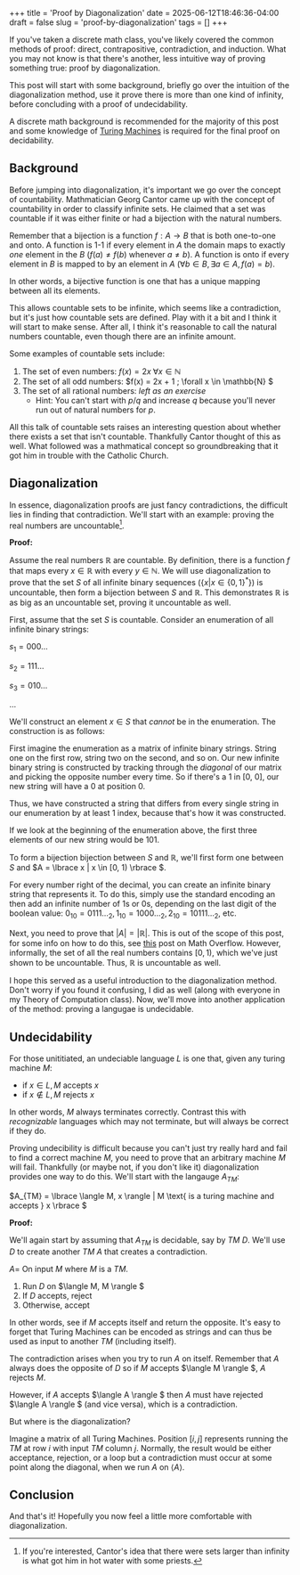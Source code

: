 +++
title = 'Proof by Diagonalization'
date = 2025-06-12T18:46:36-04:00
draft = false
slug = 'proof-by-diagonalization'
tags = []
+++

If you've taken a discrete math class, you've likely covered the common methods of proof: direct, contrapositive, contradiction, and induction. What you may not know is that there's another, less intuitive way of proving something true: proof by diagonalization. 

This post will start with some background, briefly go over the intuition of the diagonalization method, use it prove there is more than one kind of infinity, before concluding with a proof of undecidability.

A discrete math background is recommended for the majority of this post and some knowledge of [Turing Machines](https://en.wikipedia.org/wiki/Turing_machine) is required for the final proof on decidability.

## Background

Before jumping into diagonalization, it's important we go over the concept of countability. Mathmatician Georg Cantor came up with the concept of countability in order to classify infinite sets. He claimed that a set was countable if it was either finite or had a bijection with the natural numbers.

Remember that a bijection is a function $f: A \rightarrow B$ that is both one-to-one and onto. A function is 1-1 if every element in $A$ the domain maps to exactly *one* element in the $B$ ($f(a) \neq f(b) \text{ whenever } a \neq b$). A function is onto if every element in $B$ is mapped to by an element in $A$ ($\forall b \in B, \exists a \in A, f(a) = b$). 

In other words, a bijective function is one that has a unique mapping between all its elements. 

This allows countable sets to be infinite, which seems like a contradiction, but it's just how countable sets are defined. Play with it a bit and I think it will start to make sense. After all, I think it's reasonable to call the natural numbers countable, even though there are an infinite amount.

Some examples of countable sets include: 

1) The set of even numbers: $f(x) = 2x \; \forall x \in \mathbb{N}$
2) The set of all odd numbers: $f(x) = 2x + 1 \; \forall x \in \mathbb{N} $
3) The set of all rational numbers: *left as an exercise*
    - Hint: You can't start with $p/q$ and increase $q$ because you'll never run out of natural numbers for $p$.

All this talk of countable sets raises an interesting question about whether there exists a set that isn't countable. Thankfully Cantor thought of this as well. What followed was a mathmatical concept so groundbreaking that it got him in trouble with the Catholic Church.

## Diagonalization

In essence, diagonalization proofs are just fancy contradictions, the difficult lies in finding that contradiction. We'll start with an example: proving the real numbers are uncountable[^1].

**Proof:** 

Assume the real numbers $\mathbb{R}$ are countable. By definition, there is a function $f$ that maps every $x \in \mathbb{R}$ with every $y \in \mathbb{N}$. We will use diagonalization to prove that the set $S$ of all infinite binary sequences ($\lbrace x | x \in \lbrace 0, 1 \rbrace ^* \rbrace$) is uncountable, then form a bijection between $S$ and $\mathbb{R}$. This demonstrates $\mathbb{R}$ is as big as an uncountable set, proving it uncountable as well.

First, assume that the set $S$ is countable. Consider an enumeration of all infinite binary strings:

$s_1 = 000 \dots$

$s_2 = 111 \dots$

$s_3 = 010 \dots$

$\dots$


We'll construct an element $x \in S$ that *cannot* be in the enumeration. The construction is as follows:

First imagine the enumeration as a matrix of infinite binary strings. String one on the first row, string two on the second, and so on. Our new infinite binary string is constructed by tracking through the *diagonal* of our matrix and picking the opposite number every time. So if there's a $1$ in [0, 0], our new string will have a $0$ at position 0. 

Thus, we have constructed a string that differs from every single string in our enumeration by at least 1 index, because that's how it was constructed.

If we look at the beginning of the enumeration above, the first three elements of our new string would be $101$.

To form a bijection bijection between $S \text{ and } \mathbb{R}$, we'll first form one between $S$ and $A = \lbrace x | x \in [0, 1) \rbrace $.

For every number right of the decimal, you can create an infinite binary string that represents it. To do this, simply use the standard encoding an then add an infinite number of 1s or 0s, depending on the last digit of the boolean value: $0_{10} = 0111 \dots_2, 1_{10} = 1000\dots_{2}, 2_{10} = 10111\dots_2,$ etc.

Next, you need to prove that $|A| = |\mathbb{R}|$. This is out of the scope of this post, for some info on how to do this, see [this](https://math.stackexchange.com/questions/1896320/cardinality-of-0-1-and-mathbbr) post on Math Overflow. However, informally, the set of all the real numbers contains $[0, 1)$, which we've just shown to be uncountable. Thus, $\mathbb{R}$ is uncountable as well.

I hope this served as a useful introduction to the diagonalization method. Don't worry if you found it confusing, I did as well (along with everyone in my Theory of Computation class). Now, we'll move into another application of the method: proving a langugae is undecidable.

## Undecidability

For those unititiated, an undeciable language $L$ is one that, given any turing machine $M$:
- if $x \in L, M \text{ accepts } x$
- if $x \not \in L, M \text{ rejects } x$ 

In other words, $M$ always terminates correctly. Contrast this with *recognizable* languages which may not terminate, but will always be correct if they do.

Proving undecibility is difficult because you can't just try really hard and fail to find a correct machine $M$, you need to prove that an arbitrary machine $M$ will fail. Thankfully (or maybe not, if you don't like it) diagonalization provides one way to do this. We'll start with the langauge $A_{TM}$:

$A_{TM} = \lbrace \langle M, x \rangle | M \text{ is a turing machine and accepts } x \rbrace $

**Proof:**

We'll again start by assuming that $A_{TM}$ is decidable, say by $TM$ $D$. We'll use $D$ to create another $TM$ $A$ that creates a contradiction.

$A =$ On input $M$ where $M$ is a $TM$.
1. Run $D$ on $\langle M, M \rangle $
2. If $D$ accepts, reject
3. Otherwise, accept

In other words, see if $M$ accepts itself and return the opposite. It's easy to forget that Turing Machines can be encoded as strings and can thus be used as input to another $TM$ (including itself).

The contradiction arises when you try to run $A$ on itself. Remember that $A$ always does the opposite of $D$ so if $M$ accepts $\langle M \rangle $, $A$ rejects $M$. 

However, if $A$ accepts $\langle A \rangle $ then $A$ must have rejected $\langle A \rangle $ (and vice versa), which is a contradiction.

But where is the diagonalization?

Imagine a matrix of all Turing Machines. Position $[i, j]$ represents running the $TM$ at row $i$ with input $TM$ column $j$. Normally, the result would be either acceptance, rejection, or a loop but a contradiction must occur at some point along the diagonal, when we run $A$ on $\langle A \rangle$. 

## Conclusion

And that's it! Hopefully you now feel a little more comfortable with diagonalization.

[^1]: If you're interested, Cantor's idea that there were sets larger than infinity is what got him in hot water with some priests.
